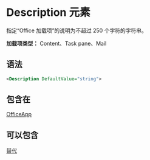 # <a name="description-element"></a>Description 元素

指定“Office 加载项”的说明为不超过 250 个字符的字符串。

**加载项类型：** Content、Task pane、Mail

## <a name="syntax"></a>语法

```XML
<Description DefaultValue="string">
```

## <a name="contained-in"></a>包含在

[OfficeApp](officeapp.md)


## <a name="can-contain"></a>可以包含

[替代](override.md)

